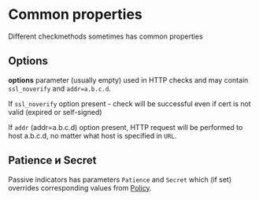 # Common properties

Different checkmethods sometimes has common properties

## Options

**options** parameter (usually empty) used in HTTP checks and may contain `ssl_noverify` and `addr=a.b.c.d`. 

If `ssl_noverify` option present - check will be successful even if cert is not valid (expired or self-signed)

If `addr` (addr=a.b.c.d) option present, HTTP request will be performed to host a.b.c.d, no matter what host is specified in `URL`.

## Patience и Secret

Passive indicators has parameters `Patience` and `Secret` which (if set) overrides corresponding values from [Policy](../User/Policies).